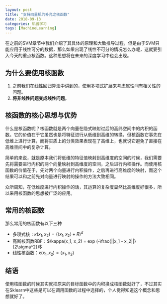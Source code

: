 ```yaml
---
layout: post
title: "支持向量机的补充之核函数"
date: 2018-09-13
categories: 机器学习
tags: [MachineLearning]
---
```

在之前的SVM章节中我们介绍了其具体的原理和大致推导过程，但是由于SVM只能应用于线性可分的数据，那么如果出现了线性不可分的情况怎么办呢，这就要引入今天的重点核函数。这种思想将在未来的深度学习中也会出现。

<!--more-->

## 为什么要使用核函数
1. 之前我们在线性回归算法中讲到的，使用多项式扩展来考虑属性间有相关性的问题。
2. **将非线性问题变成线性问题**。

## 核函数的核心思想与优势
什么是核函数呢？核函数就是两个向量在隐式映射过后的高纬空间中的内积的函数。它的价值在于它虽然也是将特征进行从低维到高维的转换，但核函数它事先在低维上进行计算，而将实质上的分类效果表现在了高维上，也就说它避免了直接在高维空间中的复杂计算。

简单的来说，就是原本我们将低维的特征值映射到高维度的空间的时候，我们需要先将需要进行内积的两个向量映射到高维度的空间，之后进行内积操作。而使用核函数的价值在于，先对两个向量进行内积操作，之后再进行高维度的映射，而这个结果可以和之前先对向量进行映射的操作的方法大致相同。

众所周知，在低维度进行内积操作的话，其运算的复杂度显然比高维度好很多，所以采用核函数的思想被广泛的应用。

## 常用的核函数
那么常用的核函数有以下三种
- 多项式核：$\kappa(x_1, x_2)=(\langle x_1, x_2 \rangle + R)^d$
- 高斯核函数RBF：$\kappa(x_1, x_2) = exp (-\frac{||x_1 - x_2||}{2\sigma^2})$
- 线性核函数：$\kappa(x_1,x_2) = \langle x_1, x_2 \rangle$

## 结语
使用核函数的时候其实就把原来的目标函数中的内积换成核函数就好了，不过其实在Sklearn中这些是可以在调用函数的过程中选择的，个人觉得知道这个概念和思想就好了。

<script type="text/x-mathjax-config">MathJax.Hub.Config({tex2jax: {inlineMath:[['$','$']]}});</script>
<script type="text/javascript" src="https://cdnjs.cloudflare.com/ajax/libs/mathjax/2.7.1/MathJax.js?config=TeX-AMS-MML_HTMLorMML"></script>
